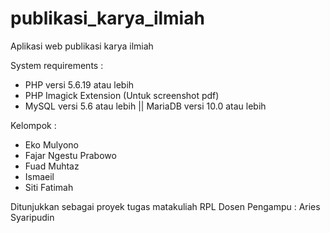 # publikasi_karya_ilmiah
Aplikasi web publikasi karya ilmiah

System requirements :
* PHP versi 5.6.19 atau lebih
* PHP Imagick Extension (Untuk screenshot pdf)
* MySQL versi 5.6 atau lebih || MariaDB versi 10.0 atau lebih

Kelompok :
* Eko Mulyono
* Fajar Ngestu Prabowo
* Fuad Muhtaz
* Ismaeil
* Siti Fatimah

Ditunjukkan sebagai proyek tugas matakuliah RPL
Dosen Pengampu : Aries Syaripudin
